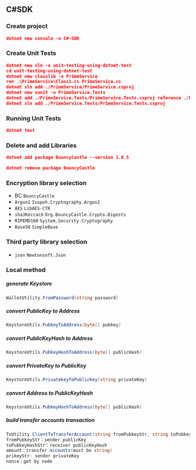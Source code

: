 ## C#SDK

### Create project


```json
dotnet new console -o C#-SDK
```

### Create Unit Tests

```json
dotnet new sln -o unit-testing-using-dotnet-test
cd unit-testing-using-dotnet-test
dotnet new classlib -o PrimeService
ren .\PrimeService\Class1.cs PrimeService.cs
dotnet sln add ./PrimeService/PrimeService.csproj
dotnet new xunit -o PrimeService.Tests
dotnet add ./PrimeService.Tests/PrimeService.Tests.csproj reference ./PrimeService/PrimeService.csproj
dotnet sln add ./PrimeService.Tests/PrimeService.Tests.csproj
```

### Running Unit Tests
```json
dotnet test
```

### Delete and add Libraries
```json
dotnet add package BouncyCastle --version 1.8.5

dotnet remove package BouncyCastle
```

### Encryption library selection

* BC  `BouncyCastle`
* `Argon2`  `Isopoh.Cryptography.Argon2`
* `AES` `LibAES-CTR`
* `sha3Keccack` `Org.BouncyCastle.Crypto.Digests`
* `RIPEMD160` `System.Security.Cryptography`
* `Base58` `SimpleBase`

### Third party library selection
* `json` `Newtonsoft.Json`

### Local method

##### generate Keystore

```c#
WalletUtility.FromPassword(string password)
```

##### convert PublicKey to Address

```c#
KeystoreUtils.PubkeyToAddress(byte[] pubkey)
```

##### convert PublicKeyHash to Address

```c#
KeystoreUtils.PubkeyHashToAddress(byte[] publicHash)
```

##### convert PrivateKey to PublicKey

```C#
KeystoreUtils.PrivatekeyToPublicKey(string privateKey)
```

##### convert Address to PublicKeyHash

```C#
KeystoreUtils.PubkeyHashToAddress(byte[] publicHash)
```

##### build transfer accounts transaction

```c#
TxUtility.ClientToTransferAccount(string fromPubkeyStr, string toPubkeyHashStr, BigDecimal amount, string prikeyStr, long nonce)
fromPubkeyStr：sender publicKey
toPubkeyHashStr：receiver publicKeyHash
amount：transfer accounts(must be string)
prikeyStr: sender privateKey
nonce：get by node  
```

